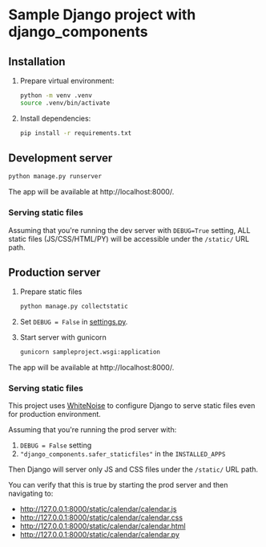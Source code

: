 # Sample Django project with django_components

## Installation

1. Prepare virtual environment:

   ```sh
   python -m venv .venv
   source .venv/bin/activate
   ```

2. Install dependencies:

   ```sh
   pip install -r requirements.txt
   ```

## Development server

```sh
python manage.py runserver
```

The app will be available at http://localhost:8000/.

### Serving static files

Assuming that you're running the dev server with `DEBUG=True` setting, ALL
static files (JS/CSS/HTML/PY) will be accessible under the `/static/` URL path.

## Production server

1. Prepare static files

   ```sh
   python manage.py collectstatic
   ```

2. Set `DEBUG = False` in [settings.py](./sampleproject/settings.py).

3. Start server with gunicorn

   ```sh
   gunicorn sampleproject.wsgi:application
   ```

The app will be available at http://localhost:8000/.

### Serving static files

This project uses [WhiteNoise](https://whitenoise.readthedocs.io/en/stable/) to configure Django to serve static files
even for production environment.

Assuming that you're running the prod server with:

1. `DEBUG = False` setting
2. `"django_components.safer_staticfiles"` in the `INSTALLED_APPS`

Then Django will server only JS and CSS files under the `/static/` URL path.

You can verify that this is true by starting the prod server and then navigating to:

- http://127.0.0.1:8000/static/calendar/calendar.js
- http://127.0.0.1:8000/static/calendar/calendar.css
- http://127.0.0.1:8000/static/calendar/calendar.html
- http://127.0.0.1:8000/static/calendar/calendar.py
